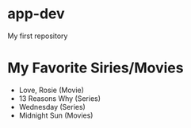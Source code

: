 # app-dev
My first repository
# My Favorite Siries/Movies
- Love, Rosie (Movie)
- 13 Reasons Why (Series)
- Wednesday (Series)
- Midnight Sun (Movies)
